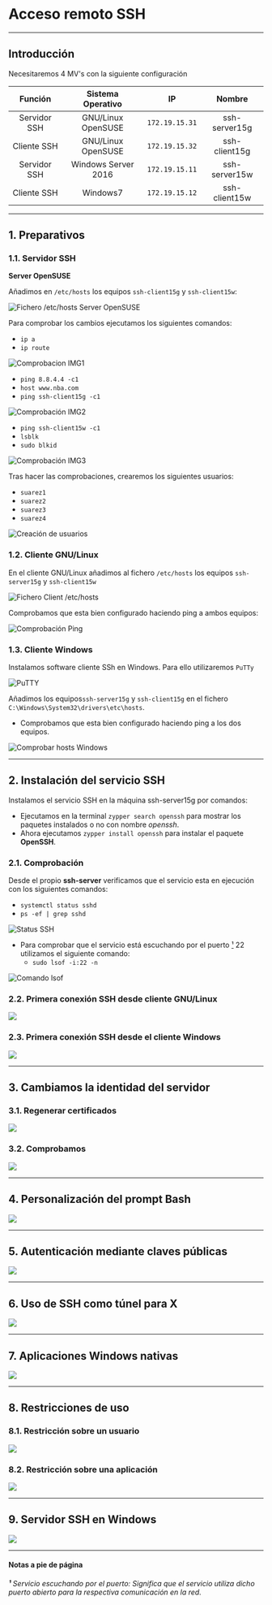 
# Acceso remoto SSH

---

## Introducción

Necesitaremos 4 MV's con la siguiente configuración

Función      | Sistema Operativo   |      IP        |    Nombre      |
:----------: | :-----------------: | :------------: | :------------: |
Servidor SSH | GNU/Linux OpenSUSE  | `172.19.15.31` | ssh-server15g  |
Cliente SSH  | GNU/Linux OpenSUSE  | `172.19.15.32` | ssh-client15g |
Servidor SSH | Windows Server 2016 | `172.19.15.11` | ssh-server15w  |
Cliente SSH  | Windows7            | `172.19.15.12` | ssh-client15w |

---

## 1. Preparativos

### 1.1. Servidor SSH

**Server OpenSUSE**

Añadimos en `/etc/hosts` los equipos `ssh-client15g` y `ssh-client15w`:

![Fichero /etc/hosts Server OpenSUSE](./images/hosts-server-os.png)

Para comprobar los cambios ejecutamos los siguientes comandos:
  * `ip a`
  * `ip route`

![Comprobacion IMG1](./images/comp1-server-os.png)

  * `ping 8.8.4.4 -c1`
  * `host www.nba.com`
  * `ping ssh-client15g -c1`

![Comprobación IMG2](./images/comp2-server-os.png)

  * `ping ssh-client15w -c1`
  * `lsblk`
  * `sudo blkid`

![Comprobación IMG3](./images/comp3-server-os.png)

Tras hacer las comprobaciones, crearemos los siguientes usuarios:
  * `suarez1`
  * `suarez2`
  * `suarez3`
  * `suarez4`

![Creación de usuarios](./images/usuarios.png)

### 1.2. Cliente GNU/Linux

En el cliente GNU/Linux añadimos al fichero `/etc/hosts` los equipos `ssh-server15g` y `ssh-client15w`

![Fichero Client /etc/hosts](./images/hosts-client-os.png)

Comprobamos que esta bien configurado haciendo ping a ambos equipos:

![Comprobación Ping](./images/comp-hosts.png)

### 1.3. Cliente Windows

Instalamos software cliente SSh en Windows. Para ello utilizaremos `PuTTy`

![PuTTY](./images/putty.png)

Añadimos los equipos`ssh-server15g` y `ssh-client15g` en el fichero `C:\Windows\System32\drivers\etc\hosts`.
  * Comprobamos que esta bien configurado haciendo ping a los dos equipos.

![Comprobar hosts Windows](./images/hosts-client-w.png)

---

## 2. Instalación del servicio SSH

Instalamos el servicio SSH en la máquina ssh-server15g por comandos:
  * Ejecutamos en la terminal `zypper search openssh` para mostrar los paquetes instalados o no con nombre *openssh*.
  * Ahora ejecutamos `zypper install openssh` para instalar el paquete **OpenSSH**.

### 2.1. Comprobación

Desde el propio **ssh-server** verificamos que el servicio esta en ejecución con los siguientes comandos:
  * `systemctl status sshd`
  * `ps -ef | grep sshd`

![Status SSH](./images/ssh-server-os.png)

* Para comprobar que el servicio está escuchando por el puerto [¹](#-servicio-escuchando-por-el-puerto-significa-que-el-servicio-utiliza-dicho-puerto-abierto-para-la-respectiva-comunicación-en-la-red) 22 utilizamos el siguiente comando:
  * `sudo lsof -i:22 -n`

![Comando lsof](./images/.png)

### 2.2. Primera conexión SSH desde cliente GNU/Linux



![](./images/.png)

### 2.3. Primera conexión SSH desde el cliente Windows



![](./images/.png)

---

## 3. Cambiamos la identidad del servidor

### 3.1. Regenerar certificados



![](./images/.png)

### 3.2. Comprobamos



![](./images/.png)

---

## 4. Personalización del prompt Bash



![](./images/.png)

---

## 5. Autenticación mediante claves públicas



![](./images/.png)

---

## 6. Uso de SSH como túnel para X



![](./images/.png)

---

## 7. Aplicaciones Windows nativas



![](./images/.png)

---

## 8. Restricciones de uso

### 8.1. Restricción sobre un usuario



![](./images/.png)

### 8.2. Restricción sobre una aplicación



![](./images/.png)

---

## 9. Servidor SSH en Windows



![](./images/.png)

---
#### Notas a pie de página

###### **¹** Servicio escuchando por el puerto: *Significa que el servicio utiliza dicho puerto abierto para la respectiva comunicación en la red.*
